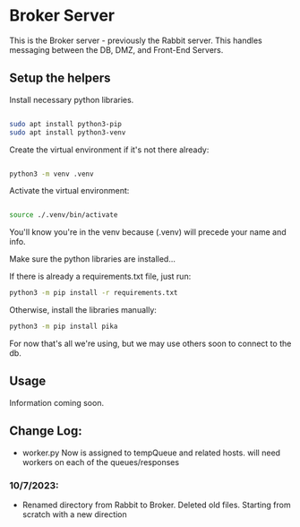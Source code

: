 # Broker Server

This is the Broker server - previously the Rabbit server. This handles messaging between the DB, DMZ, and Front-End Servers.

## Setup the helpers

Install necessary python libraries.

```bash

sudo apt install python3-pip
sudo apt install python3-venv
```

Create the virtual environment if it's not there already:

```bash

python3 -m venv .venv

```

Activate the virtual environment:

```bash

source ./.venv/bin/activate

```

You'll know you're in the venv because (.venv) will precede your name and info.

Make sure the python libraries are installed...

If there is already a requirements.txt file, just run:

```bash
python3 -m pip install -r requirements.txt
```

Otherwise, install the libraries manually:

```bash
python3 -m pip install pika
```

For now that's all we're using, but we may use others soon to connect to the db.

## Usage

Information coming soon.


## Change Log:
- worker.py Now is assigned to tempQueue and related hosts. will need workers on each of the queues/responses

### 10/7/2023:
- Renamed directory from Rabbit to Broker. Deleted old files. Starting from scratch with a new direction